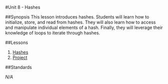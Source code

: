 #Unit 8 - Hashes

##Synopsis
This lesson introduces hashes. Students will learn how to initialize, store, and read from hashes. They will also learn how to access and manipulate individual elements of a hash. Finally, they will leverage their knowledge of loops to iterate through hashes.

##Lessons

1. [Hashes](lessons/1-hash)
2. [Project](lessons/2-project)

##Standards

*N/A*
